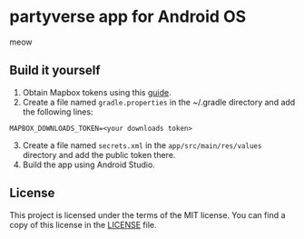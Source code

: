 # partyverse app for Android OS

meow

## Build it yourself

1. Obtain Mapbox tokens using this [guide](https://docs.mapbox.com/android/maps/guides/install/#configure-credentials).
2. Create a file named `gradle.properties` in the ~/.gradle directory and add the following lines:
```
MAPBOX_DOWNLOADS_TOKEN=<your downloads token>
``` 
3. Create a file named `secrets.xml` in the `app/src/main/res/values` directory and add the public token there.
4. Build the app using Android Studio.

## License

This project is licensed under the terms of the MIT license.
You can find a copy of this license in the [LICENSE](LICENSE) file.